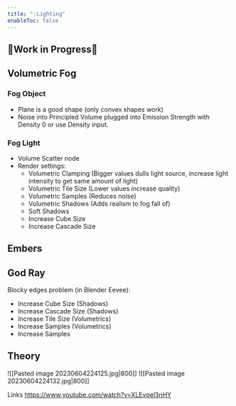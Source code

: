 ```yaml
---
title: "💡Lighting"
enableToc: false
---
```


## 🚧Work in Progress🚧

## Volumetric Fog
### Fog Object
- Plane is a good shape (only convex shapes work)
- Noise into Principled Volume plugged into Emission Strength  with Density 0 or use Density input.

### Fog Light
- Volume Scatter node
- Render settings:
    - Volumetric Clamping (Bigger values dulls light source, increase light intensity to get same amount of light)
    - Volumetric Tile Size (Lower values increase quality)    
    - Volumetric Samples (Reduces noise)
    - Volumetric Shadows (Adds realism to fog fall of)
    - Soft Shadows
    - Increase Cube Size
    - Increase Cascade Size

## Embers

## God Ray

Blocky edges problem (in Blender Eevee):

- Increase Cube Size (Shadows)
- Increase Cascade Size (Shadows)
- Increase Tile Size (Volumetrics)
- Increase Samples (Volumetrics)
- Increase Samples



## Theory
![[Pasted image 20230604224125.jpg|800]]
![[Pasted image 20230604224132.jpg|800]]


Links
https://www.youtube.com/watch?v=XLEvpel3nHY
